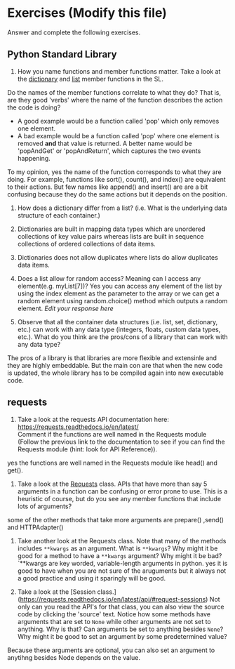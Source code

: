 # Exercises (Modify this file)

Answer and complete the following exercises.

## Python Standard Library

1. How you name functions and member functions matter. Take a look at the [dictionary](https://docs.python.org/3/library/stdtypes.html#typesmapping) 
and [list](https://docs.python.org/3/library/stdtypes.html#sequence-types-list-tuple-range) member functions in the SL. 

Do the names of the member functions correlate to what they do? That is, are they good 'verbs' where the name of the function describes the action the code is doing? 
  - A good example would be a function called 'pop' which only removes one element.
  - A bad example would be a function called 'pop' where one element is removed **and** that value is returned. A better name would be 'popAndGet' or 'popAndReturn', which captures the two events happening.
  
 To my opinion, yes the name of the function corresponds to what they are doing. For example, functions like sort(), count(), and index() are equivalent to their actions. But few names like append() and insert() are are a bit confusing because they do the same actions but it depends on the position.


1. How does a dictionary differ from a list? (i.e. What is the underlying data structure of each container.)
 1. Dictionaries are built in mapping data types which are unordered collections of key value pairs whereas lists are built in sequence collections of ordered collections of data items.
 2. Dictionaries does not allow duplicates where lists do allow duplicates data items.


1. Does a list allow for random access? Meaning can I access any element(e.g. myList[7])?
Yes you can access any element of the list by using the index element as the parameter to the array or we can get a random element using random.choice() method which outputs a random element.
*Edit your response here*

4. Observe that all the container data structures (i.e. list, set, dictionary, etc.) can work with any data type (integers, floats, custom data types, etc.). 
What do you think are the pros/cons of a library that can work with any data type?

The pros of a library is that libraries are more flexible and extensinle and they are highly embeddable. But the main con are that when the new code is updated, the whole library has to be compiled again into new executable code.

## requests

1. Take a look at the requests API documentation here: https://requests.readthedocs.io/en/latest/  
Comment if the functions are well named in the Requests module (Follow the previous link to the documentation to see if you can find the Requests module (hint: look for API Reference)).

yes the functions are well named in the Requests module like head() and get().

1. Take a look at the [Requests](https://requests.readthedocs.io/en/latest/api/#lower-level-classes) class. APIs that have more than say 5 arguments in a function can be confusing or error prone to use. This is a heuristic of course, but do you see any member functions that include lots of arguments?



some of the other methods that take more arguments are prepare() ,send() and HTTPAdapter()

1. Take another look at the Requests class. Note that many of the methods includes `**kwargs` as an argument. What is `**kwargs`? Why might it be good for a method to have a `**kwargs` argument? Why might it be bad?  
`**kwargs are key worded, variable-length arguments in python. yes it is good to have when you are not sure of the aruguments but it always not a good practice and using it sparingly will be good.



1. Take a look at the [Session class.] (https://requests.readthedocs.io/en/latest/api/#request-sessions) Not only can you read the API's for that class, you can also view the source code by clicking the 'source' text. 
Notice how some methods have arguments that are set to `None` while other arguments are not set to anything. Why is that? Can arguments be set to anything besides `None`? Why might it be good to set an argument by some predetermined value?

Because these arguments are optional, you can also set an argument to anytihng besides Node depends on the value.
